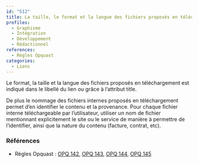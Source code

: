 ```yaml
---
id: "512"
title: La taille, le format et la langue des fichiers proposés en téléchargement sont indiqués. Le nom des fichiers en téléchargement permet d’en identifier le contenu et la provenance
profiles:
  - Graphisme
  - Intégration
  - Développement
  - Rédactionnel
references:
  - Règles Opquast
categories:
  - Liens
---
```


Le format, la taille et la langue des fichiers proposés en téléchargement est indiqué dans le libellé du lien ou grâce à l’attribut title.

De plus le nommage des fichiers internes proposés en téléchargement permet d’en identifier le contenu et la provenance.
Pour chaque fichier interne téléchargeable par l’utilisateur, utiliser un nom de fichier mentionnant explicitement le site ou le service de manière à permettre de l’identifier, ainsi que la nature du contenu (facture, contrat, etc).

### Références

*   Règles Opquast : [OPQ 142](https://checklists.opquast.com/fr/assurance-qualite-web/le-format-des-fichiers-proposes-en-telechargement-est-indique), [OPQ 143](https://checklists.opquast.com/fr/assurance-qualite-web/la-taille-des-fichiers-internes-proposes-en-telechargement-est-indiquee), [OPQ 144](https://checklists.opquast.com/fr/assurance-qualite-web/la-langue-des-fichiers-en-telechargement-est-precisee-lorsquelle-differe-de-celle-de-la-page-dorigine), [OPQ 145](https://checklists.opquast.com/fr/assurance-qualite-web/le-nommage-des-fichiers-internes-proposes-en-telechargement-permet-den-identifier-le-contenu-et-la-provenance)
